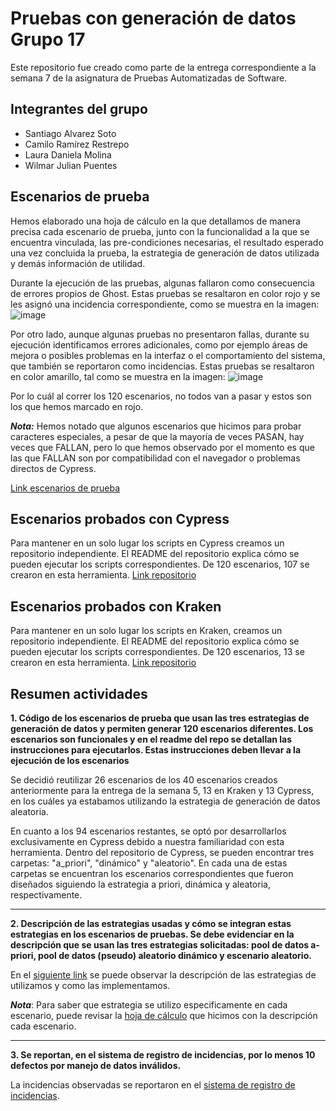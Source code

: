 # Pruebas con generación de datos Grupo 17

Este repositorio fue creado como parte de la entrega correspondiente a la semana 7 de la asignatura de Pruebas Automatizadas de Software.

## Integrantes del grupo
- Santiago Alvarez Soto
- Camilo Ramírez Restrepo
- Laura Daniela Molina
- Wilmar Julian Puentes

## Escenarios de prueba
Hemos elaborado una hoja de cálculo en la que detallamos de manera precisa cada escenario de prueba, junto con la funcionalidad a la que se encuentra vinculada, las pre-condiciones necesarias, el resultado esperado una vez concluida la prueba, la estrategia de generación de datos utilizada y demás información de utilidad.

Durante la ejecución de las pruebas, algunas fallaron como consecuencia de errores propios de Ghost. Estas pruebas se resaltaron en color rojo y se les asignó una incidencia correspondiente, como se muestra en la imagen:
![image](https://github.com/CamiloRamirezR/Pruebas_Generacion_Datos_Grupo_17/assets/17149432/6457f195-1e1e-48a4-92d8-e26c256c0fc6)

Por otro lado, aunque algunas pruebas no presentaron fallas, durante su ejecución identificamos errores adicionales, como por ejemplo áreas de mejora o posibles problemas en la interfaz o el comportamiento del sistema, que también se reportaron como incidencias. Estas pruebas se resaltaron en color amarillo, tal como se muestra en la imagen:
![image](https://github.com/CamiloRamirezR/Pruebas_Generacion_Datos_Grupo_17/assets/17149432/de765dfd-1c2d-4241-bea6-859b5a7fafba)

Por lo cuál al correr los 120 escenarios, no todos van a pasar y estos son los que hemos marcado en rojo.

**_Nota:_** Hemos notado que algunos escenarios que hicimos para probar caracteres especiales, a pesar de que la mayoría de veces PASAN, hay veces que FALLAN, pero lo que hemos observado por el momento es que las que FALLAN son por compatibilidad con el navegador o problemas directos de Cypress.

[Link escenarios de prueba](https://uniandes-my.sharepoint.com/:x:/g/personal/ld_molina11_uniandes_edu_co/EQLNOAClGmZPqHEsnikAkTwBQ5vvZPJeeqVltoQnUci4pw?e=LltiaR)

## Escenarios probados con Cypress
Para mantener en un solo lugar los scripts en Cypress creamos un repositorio independiente. El README del repositorio explica cómo se pueden ejecutar los scripts correspondientes. De 120 escenarios, 107 se crearon en esta herramienta. [Link repositorio](https://github.com/CamiloRamirezR/Prueba_Generacion_Datos_Cypress)

## Escenarios probados con Kraken
Para mantener en un solo lugar los scripts en Kraken, creamos un repositorio independiente. El README del repositorio explica cómo se pueden ejecutar los scripts correspondientes. De 120 escenarios, 13 se crearon en esta herramienta. [Link repositorio](https://github.com/CamiloRamirezR/Pruebas_Generacion_Datos_Kraken)

## Resumen actividades

**1. Código de los escenarios de prueba que usan las tres estrategias de generación de datos y permiten generar 120 escenarios diferentes. Los escenarios son funcionales y en el readme del repo se detallan las instrucciones para ejecutarlos. Estas instrucciones deben llevar a la ejecución de los escenarios**

Se decidió reutilizar 26 escenarios de los 40 escenarios creados anteriormente para la entrega de la semana 5, 13 en  Kraken y 13 Cypress, en los cuáles ya estabamos utilizando la estrategia de generación de datos aleatoria. 

En cuanto a los 94 escenarios restantes, se optó por desarrollarlos exclusivamente en Cypress debido a nuestra familiaridad con esta herramienta. Dentro del repositorio de Cypress, se pueden encontrar tres carpetas: "a_priori", "dinámico" y "aleatorio". En cada una de estas carpetas se encuentran los escenarios correspondientes que fueron diseñados siguiendo la estrategia a priori, dinámica y aleatoria, respectivamente.

<hr/>

**2. Descripción de las estrategias usadas y cómo se integran estas estrategias en los escenarios de pruebas. Se debe evidenciar en la descripción que se usan las tres estrategias solicitadas: pool de datos a-priori, pool de datos (pseudo) aleatorio dinámico y escenario aleatorio.**

En el [siguiente link](https://github.com/CamiloRamirezR/Prueba_Generacion_Datos_Cypress/wiki/Descripci%C3%B3n-estrategias) se puede observar la descripción de las estrategias de utilizamos y como las implementamos. 

**_Nota_**: Para saber que estrategia se utilizo especificamente en cada escenario, puede revisar la [hoja de cálculo](https://uniandes-my.sharepoint.com/:x:/g/personal/ld_molina11_uniandes_edu_co/EQLNOAClGmZPqHEsnikAkTwBQ5vvZPJeeqVltoQnUci4pw?e=LltiaR) que hicimos con la descripción cada escenario.

<hr/>

**3. Se reportan, en el sistema de registro de incidencias, por lo menos 10 defectos por manejo de datos inválidos.**

La incidencias observadas se reportaron en el [sistema de registro de incidencias](https://github.com/santi8194/ghost-grupo-17/issues).

